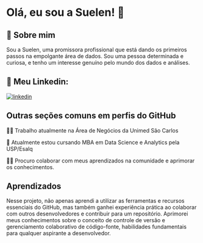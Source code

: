 # Olá, eu sou a Suelen! 👋


## 🚀 Sobre mim





Sou a Suelen, uma promissora profissional que está dando os primeiros passos na empolgante área de dados. Sou uma pessoa determinada e curiosa, e tenho um interesse genuíno pelo mundo dos dados e análises.




## 🔗 Meu Linkedin: 

[![linkedin](https://img.shields.io/badge/linkedin-0A66C2?style=for-the-badge&logo=linkedin&logoColor=white)](https://www.linkedin.com//in/suelen-de-campos-danesi-824568b7/)






## Outras seções comuns em perfis do GitHub
👩‍💻 Trabalho atualmente na Área de Negócios da Unimed São Carlos

🧠 Atualmente estou cursando MBA em Data Science e Analytics pela USP/Esalq

👯‍♀️ Procuro colaborar com meus aprendizados na comunidade e aprimorar os conhecimentos.




## Aprendizados

Nesse projeto, não apenas aprendi a utilizar as ferramentas e recursos essenciais do GitHub, mas também ganhei experiência prática ao colaborar com outros desenvolvedores e contribuir para um repositório. Aprimorei meus conhecimentos sobre o conceito de controle de versão e gerenciamento colaborativo de código-fonte, habilidades fundamentais para qualquer aspirante a desenvolvedor.
